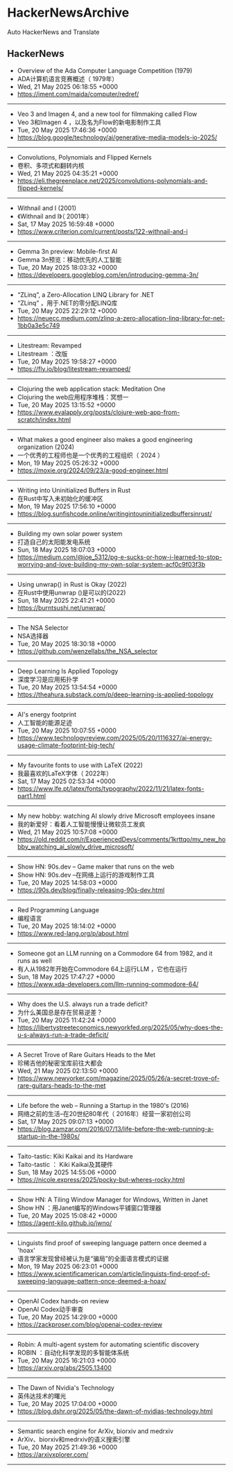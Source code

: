 # HackerNewsArchive
Auto HackerNews and Translate

## HackerNews
* Overview of the Ada Computer Language Competition (1979)
* ADA计算机语言竞赛概述（ 1979年）
* Wed, 21 May 2025 06:18:55 +0000
* https://iment.com/maida/computer/redref/
----
* Veo 3 and Imagen 4, and a new tool for filmmaking called Flow
* Veo 3和Imagen 4 ，以及名为Flow的新电影制作工具
* Tue, 20 May 2025 17:46:36 +0000
* https://blog.google/technology/ai/generative-media-models-io-2025/
----
* Convolutions, Polynomials and Flipped Kernels
* 卷积、多项式和翻转内核
* Wed, 21 May 2025 04:35:21 +0000
* https://eli.thegreenplace.net/2025/convolutions-polynomials-and-flipped-kernels/
----
* Withnail and I (2001)
* 《Withnail and I》（ 2001年）
* Sat, 17 May 2025 16:59:48 +0000
* https://www.criterion.com/current/posts/122-withnail-and-i
----
* Gemma 3n preview: Mobile-first AI
* Gemma 3n预览：移动优先的人工智能
* Tue, 20 May 2025 18:03:32 +0000
* https://developers.googleblog.com/en/introducing-gemma-3n/
----
* “ZLinq”, a Zero-Allocation LINQ Library for .NET
* “ZLinq” ，用于.NET的零分配LINQ库
* Tue, 20 May 2025 22:29:12 +0000
* https://neuecc.medium.com/zlinq-a-zero-allocation-linq-library-for-net-1bb0a3e5c749
----
* Litestream: Revamped
* Litestream ：改版
* Tue, 20 May 2025 19:58:27 +0000
* https://fly.io/blog/litestream-revamped/
----
* Clojuring the web application stack: Meditation One
* Clojuring the web应用程序堆栈：冥想一
* Tue, 20 May 2025 13:15:52 +0000
* https://www.evalapply.org/posts/clojure-web-app-from-scratch/index.html
----
* What makes a good engineer also makes a good engineering organization (2024)
* 一个优秀的工程师也是一个优秀的工程组织（ 2024 ）
* Mon, 19 May 2025 05:26:32 +0000
* https://moxie.org/2024/09/23/a-good-engineer.html
----
* Writing into Uninitialized Buffers in Rust
* 在Rust中写入未初始化的缓冲区
* Mon, 19 May 2025 17:56:10 +0000
* https://blog.sunfishcode.online/writingintouninitializedbuffersinrust/
----
* Building my own solar power system
* 打造自己的太阳能发电系统
* Sun, 18 May 2025 18:07:03 +0000
* https://medium.com/@joe_5312/pg-e-sucks-or-how-i-learned-to-stop-worrying-and-love-building-my-own-solar-system-acf0c9f03f3b
----
* Using unwrap() in Rust is Okay (2022)
* 在Rust中使用unwrap ()是可以的(2022)
* Sun, 18 May 2025 22:41:21 +0000
* https://burntsushi.net/unwrap/
----
* The NSA Selector
* NSA选择器
* Tue, 20 May 2025 18:30:18 +0000
* https://github.com/wenzellabs/the_NSA_selector
----
* Deep Learning Is Applied Topology
* 深度学习是应用拓扑学
* Tue, 20 May 2025 13:54:54 +0000
* https://theahura.substack.com/p/deep-learning-is-applied-topology
----
* AI's energy footprint
* 人工智能的能源足迹
* Tue, 20 May 2025 10:07:55 +0000
* https://www.technologyreview.com/2025/05/20/1116327/ai-energy-usage-climate-footprint-big-tech/
----
* My favourite fonts to use with LaTeX (2022)
* 我最喜欢的LaTeX字体（ 2022年）
* Sat, 17 May 2025 02:53:34 +0000
* https://www.lfe.pt/latex/fonts/typography/2022/11/21/latex-fonts-part1.html
----
* My new hobby: watching AI slowly drive Microsoft employees insane
* 我的新爱好：看着人工智能慢慢让微软员工发疯
* Wed, 21 May 2025 10:57:08 +0000
* https://old.reddit.com/r/ExperiencedDevs/comments/1krttqo/my_new_hobby_watching_ai_slowly_drive_microsoft/
----
* Show HN: 90s.dev – Game maker that runs on the web
* Show HN: 90s.dev –在网络上运行的游戏制作工具
* Tue, 20 May 2025 14:58:03 +0000
* https://90s.dev/blog/finally-releasing-90s-dev.html
----
* Red Programming Language
* 编程语言
* Tue, 20 May 2025 18:14:02 +0000
* https://www.red-lang.org/p/about.html
----
* Someone got an LLM running on a Commodore 64 from 1982, and it runs as well
* 有人从1982年开始在Commodore 64上运行LLM ，它也在运行
* Sun, 18 May 2025 17:47:27 +0000
* https://www.xda-developers.com/llm-running-commodore-64/
----
* Why does the U.S. always run a trade deficit?
* 为什么美国总是存在贸易逆差？
* Tue, 20 May 2025 11:42:24 +0000
* https://libertystreeteconomics.newyorkfed.org/2025/05/why-does-the-u-s-always-run-a-trade-deficit/
----
* A Secret Trove of Rare Guitars Heads to the Met
* 珍稀吉他的秘密宝库前往大都会
* Wed, 21 May 2025 02:13:50 +0000
* https://www.newyorker.com/magazine/2025/05/26/a-secret-trove-of-rare-guitars-heads-to-the-met
----
* Life before the web – Running a Startup in the 1980's (2016)
* 网络之前的生活–在20世纪80年代（ 2016年）经营一家初创公司
* Sat, 17 May 2025 09:07:13 +0000
* https://blog.zamzar.com/2016/07/13/life-before-the-web-running-a-startup-in-the-1980s/
----
* Taito-tastic: Kiki Kaikai and its Hardware
* Taito-tastic ： Kiki Kaikai及其硬件
* Sun, 18 May 2025 14:55:06 +0000
* https://nicole.express/2025/pocky-but-wheres-rocky.html
----
* Show HN: A Tiling Window Manager for Windows, Written in Janet
* Show HN ：用Janet编写的Windows平铺窗口管理器
* Tue, 20 May 2025 15:08:42 +0000
* https://agent-kilo.github.io/jwno/
----
* Linguists find proof of sweeping language pattern once deemed a 'hoax'
* 语言学家发现曾经被认为是“骗局”的全面语言模式的证据
* Mon, 19 May 2025 06:23:01 +0000
* https://www.scientificamerican.com/article/linguists-find-proof-of-sweeping-language-pattern-once-deemed-a-hoax/
----
* OpenAI Codex hands-on review
* OpenAI Codex动手审查
* Tue, 20 May 2025 14:29:00 +0000
* https://zackproser.com/blog/openai-codex-review
----
* Robin: A multi-agent system for automating scientific discovery
* ROBIN ：自动化科学发现的多智能体系统
* Tue, 20 May 2025 16:21:03 +0000
* https://arxiv.org/abs/2505.13400
----
* The Dawn of Nvidia's Technology
* 英伟达技术的曙光
* Tue, 20 May 2025 17:04:00 +0000
* https://blog.dshr.org/2025/05/the-dawn-of-nvidias-technology.html
----
* Semantic search engine for ArXiv, biorxiv and medrxiv
* ArXiv、biorxiv和medrxiv的语义搜索引擎
* Tue, 20 May 2025 21:49:36 +0000
* https://arxivxplorer.com/
----

